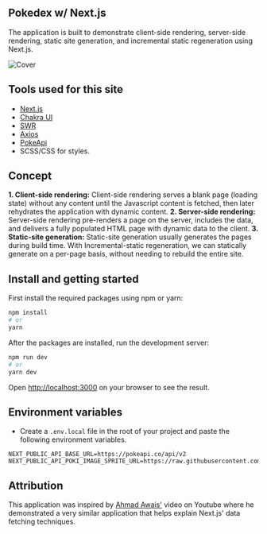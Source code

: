## Pokedex w/ Next.js
The application is built to demonstrate client-side rendering, server-side rendering, static site generation, and incremental static regeneration using Next.js.

![Cover](https://github.com/Boro23-wq/Pokedex-w-Next.js/blob/master/public/cover-min.png)

## Tools used for this site
- [Next.js](https://nextjs.org/)
- [Chakra UI](https://chakra-ui.com/)
- [SWR](https://swr.vercel.app/)
- [Axios](https://www.npmjs.com/package/axios)
- [PokeApi](https://pokeapi.co/docs/v2)
- SCSS/CSS for styles.

## Concept
 **1. Client-side rendering:**
Client-side rendering serves a blank page (loading state) without any content until the Javascript content is fetched, then later rehydrates the application with dynamic content.
 **2. Server-side rendering:**
Server-side rendering pre-renders a page on the server,  includes the data, and delivers a fully populated HTML page with dynamic data to the client.
**3. Static-site generation:**
Static-site generation usually generates the pages during build time. With Incremental-static regeneration, we can statically generate on a per-page basis, without needing to rebuild the entire site.

## Install and getting started

First install the required packages using npm or yarn:

```bash
npm install
# or
yarn
```

After the packages are installed, run the development server:

```bash
npm run dev
# or
yarn dev
```
Open [http://localhost:3000](http://localhost:3000) on your browser to see the result.

## Environment variables
- Create a `.env.local` file in the root of your project and paste the following environment variables.
```
NEXT_PUBLIC_API_BASE_URL=https://pokeapi.co/api/v2
NEXT_PUBLIC_API_POKI_IMAGE_SPRITE_URL=https://raw.githubusercontent.com/PokeAPI/sprites/master/sprites/pokemon/
```

## Attribution

This application was inspired by [Ahmad Awais'](https://www.youtube.com/watch?v=eKFZBCFa_jc&t=908s) video on Youtube where he demonstrated a very similar application that helps explain Next.js' data fetching techniques.